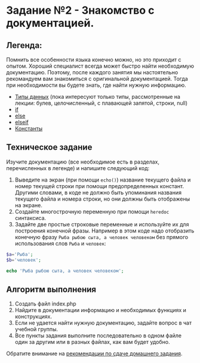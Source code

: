 # Задание №2 - Знакомство с документацией.

## Легенда:
Помнить все особенности языка конечно можно, но это приходит с опытом. 
Хороший специалист всегда может быстро найти необходимую документацию. 
Поэтому, после каждого занятия мы настоятельно рекомандуем вам знакомиться с оригинальной документацией. Тогда при необходимости вы будете знать, где найти нужную информацию. 
* [Типы данных](https://www.php.net/manual/ru/language.types.php) 
  (пока интересуют только типы, рассмотренные на лекции: булев, целочисленный, с плавающей запятой, строки, null)
* [if](https://www.php.net/manual/ru/control-structures.if.php)
* [else](https://www.php.net/manual/ru/control-structures.else.php)
* [elseif](https://www.php.net/manual/ru/control-structures.elseif.php)
* [Константы](https://www.php.net/manual/ru/language.constants.php)

## Техническое задание
Изучите документацию (все необходимое есть в разделах, перечисленных в легенде) и напишите следующий код:
1. Выведите на экран (при помощи `echo()`) название текущего файла и номер текущей строки при помощи предопределенных констант.
Другими словами, в коде не должно быть упоминания названия текущего файла и номера строки, но они должны быть отображены на экране.  
1. Создайте многострочную переменную при помощи `heredoc` синтаксиса. 
1. Задайте две простые строковые переменные и используйте их для построения конечной фразы.
Например в этом коде надо отобразить конечную фразу `Рыба рыбою сыта, а человек человеком` без прямого использования слов `Рыба` и `человек`:
```php
$a='Рыба';
$b='человек';

echo 'Рыба рыбою сыта, а человек человеком';
```

## Алгоритм выполнения
1. Создать файл index.php
1. Найдите в документации информацию и необходимых функциях и конструкциях. 
1. Если не удается найти нужную документацию, задайте вопрос в чат учебной группы.
1. Все пункты задания выполните последовательно в одном файле один за другим или в разных файлах, как вам будет удобно. 


Обратите внимание на [рекомендации по сдаче домашнего задания](../homework.md).
